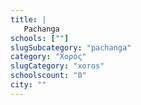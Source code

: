 ```yaml
---
title: |
   Pachanga
schools: [""]
slugSubcategory: "pachanga"
category: "Χορός"
slugCategory: "xoros"
schoolscount: "0"
city: ""
---
```


